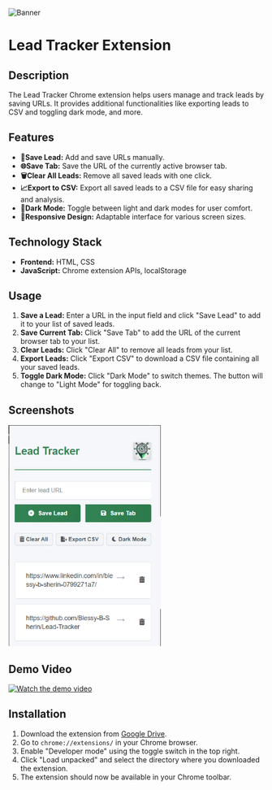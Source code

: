 ![Banner](https://github.com/Blessy-B-Sherin/Lead-Tracker/raw/main/banner.png)

# Lead Tracker Extension

## Description
The Lead Tracker Chrome extension helps users manage and track leads by saving URLs. It provides additional functionalities like exporting leads to CSV and toggling dark mode, and more.

## Features
- **💾Save Lead:** Add and save URLs manually.
- **🌐Save Tab:** Save the URL of the currently active browser tab.
- **🗑️Clear All Leads:** Remove all saved leads with one click.
- **📈Export to CSV:** Export all saved leads to a CSV file for easy sharing and analysis.
- **🌙Dark Mode:** Toggle between light and dark modes for user comfort.
- **📱Responsive Design:** Adaptable interface for various screen sizes.

## Technology Stack
- **Frontend:** HTML, CSS
- **JavaScript:** Chrome extension APIs, localStorage

## Usage

1. **Save a Lead:** Enter a URL in the input field and click "Save Lead" to add it to your list of saved leads.
2. **Save Current Tab:** Click "Save Tab" to add the URL of the current browser tab to your list.
3. **Clear Leads:** Click "Clear All" to remove all leads from your list.
4. **Export Leads:** Click "Export CSV" to download a CSV file containing all your saved leads.
5. **Toggle Dark Mode:** Click "Dark Mode" to switch themes. The button will change to "Light Mode" for toggling back.

## Screenshots

<img src="https://github.com/Blessy-B-Sherin/Lead-Tracker/raw/main/ss.png" alt="Screenshot" width="300">

## Demo Video
[![Watch the demo video](https://github.com/Blessy-B-Sherin/Lead-Tracker/raw/main/banner.png)](https://drive.google.com/file/d/1htpJP2WpdwPUzYRSuwNMUjVjLmHlGfsK/view?usp=sharing)

## Installation
1. Download the extension from [Google Drive]([direct_download_link](https://drive.google.com/uc?export=download&id=1WbSGU7Xq0GK7aq3VpJau1wRCtztkUFav)).
2. Go to `chrome://extensions/` in your Chrome browser.
3. Enable "Developer mode" using the toggle switch in the top right.
4. Click "Load unpacked" and select the directory where you downloaded the extension.
5. The extension should now be available in your Chrome toolbar.
